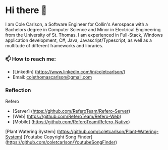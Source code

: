# Hi there 👋

I am Cole Carlson, a Software Engineer for Collin's Aerospace with a Bachelors degree in Computer Science and Minor in Electrical Engineering from the University of St. Thomas.  I am experienced in Full-Stack, Windows application development, C#, Java, Javascript/Typescript, as well as a multitude of different frameworks and libraries.

### 📫 How to reach me:
- [LinkedIn] (https://www.linkedin.com/in/coletcarlson/) 
- Email: colethomascarlson@gmail.com

### Reflection

Refero
- [Server] (https://github.com/ReferoTeam/Refero-Server)
- [Web] (https://github.com/ReferoTeam/Refero-Web)
- [Mobile] (https://github.com/ReferoTeam/Refero-Native)

[Plant Watering System] (https://github.com/coletcarlson/Plant-Watering-System)
[Youtube Copyright Song Finder] (https://github.com/coletcarlson/YoutubeSongFinder)

<!--
**coletcarlson/coletcarlson** is a ✨ _special_ ✨ repository because its `README.md` (this file) appears on your GitHub profile.

Here are some ideas to get you started:

- 🔭 I’m currently working on ...
- 🌱 I’m currently learning ...
- 👯 I’m looking to collaborate on ...
- 🤔 I’m looking for help with ...
- 💬 Ask me about ...
- 📫 How to reach me: ...
- 😄 Pronouns: ...
- ⚡ Fun fact: ...
-->
